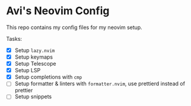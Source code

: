 # Avi's Neovim Config

This repo contains my config files for my neovim setup.

Tasks:

- [x] Setup `lazy.nvim`
- [x] Setup keymaps
- [x] Setup Telescope
- [x] Setup LSP
- [x] Setup completions with `cmp`
- [ ] Setup formatter & linters with `formatter.nvim`, use prettierd instead of prettier
- [ ] Setup snippets
